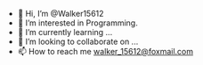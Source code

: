 - 👋 Hi, I’m @Walker15612
- 👀 I’m interested in Programming.
- 🌱 I’m currently learning ...
- 💞️ I’m looking to collaborate on ...
- 📫 How to reach me walker_15612@foxmail.com

<!---
Walker15612/Walker15612 is a ✨ special ✨ repository because its `README.md` (this file) appears on your GitHub profile.
You can click the Preview link to take a look at your changes.
--->
